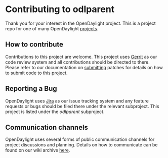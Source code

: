 # Contributing to odlparent

Thank you for your interest in the OpenDaylight project. This is a project repo
for one of many OpenDaylight
[projects](https://wiki.opendaylight.org/display/ODL/Projects).

## How to contribute

Contributions to this project are welcome. This project uses
[Gerrit](https://git.opendaylight.org/gerrit/#/admin/projects/odlparent)
as our code review system and all contributions should be directed to there.
Please refer to our documentation on
[submitting](https://docs.releng.linuxfoundation.org/en/latest/gerrit.html)
patches for details on how to submit code to this project.

## Reporting a Bug

OpenDaylight uses [Jira](https://jira.opendaylight.org)
as our issue tracking system and any feature
requests or bugs should be filed there under the relevant subproject.
This project is listed under the _odlparent_ subproject.

## Communication channels

OpenDaylight uses several forms of public communication channels for project
discussions and planning. Details on how to communicate can be found on our
wiki archive [here](https://wiki-archive.opendaylight.org/view/Communication).
